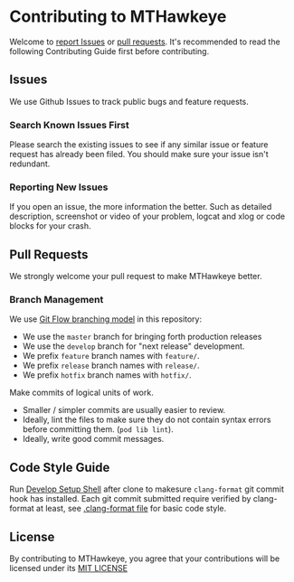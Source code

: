 # Contributing to MTHawkeye

Welcome to [report Issues](https://github.com/meitu/MTHawkeye/issues) or [pull requests](https://github.com/meitu/MTHawkeye/pulls). It's recommended to read the following Contributing Guide first before contributing.

## Issues

We use Github Issues to track public bugs and feature requests.

### Search Known Issues First

Please search the existing issues to see if any similar issue or feature request has already been filed. You should make sure your issue isn't redundant.

### Reporting New Issues

If you open an issue, the more information the better. Such as detailed description, screenshot or video of your problem, logcat and xlog or code blocks for your crash.

## Pull Requests

We strongly welcome your pull request to make MTHawkeye better.

### Branch Management

We use [Git Flow branching model](http://nvie.com/posts/a-successful-git-branching-model/) in this repository:

* We use the `master` branch for bringing forth production releases
* We use the `develop` branch for "next release" development.
* We prefix `feature` branch names with `feature/`.
* We prefix `release` branch names with `release/`.
* We prefix `hotfix` branch names with `hotfix/`.

Make commits of logical units of work.

* Smaller / simpler commits are usually easier to review.
* Ideally, lint the files to make sure they do not contain syntax errors before committing them. (`pod lib lint`).
* Ideally, write good commit messages.

## Code Style Guide

Run [Develop Setup Shell](./setup.sh) after clone to makesure `clang-format` git commit hook has installed. Each git commit submitted require verified by clang-format at least, see [.clang-format file](./.clang-format) for basic code style.

## License

By contributing to MTHawkeye, you agree that your contributions will be licensed
under its [MIT LICENSE](./LICENSE)
